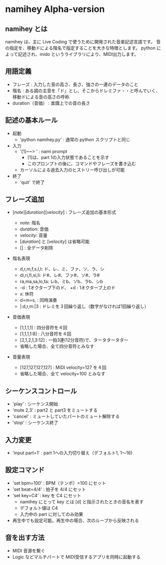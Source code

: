 
# namihey Alpha-version

## namihey とは

namihey は、主に Live Coding で使うために開発された音楽記述言語です。
音の指定を、移動ドによる階名で指定することを大きな特徴とします。
python によって記述され、mido というライブラリにより、MIDI出力します。


## 用語定義

- フレーズ : 入力した音の高さ、長さ、強さの一連のデータのこと
- 階名 : ある調の主音を「ド」とし、そこからドレミファ・・と呼んでいく、移動ドによる音の高さの呼称
- duration（音価） : 楽譜上での音の長さ


## 記述の基本ルール

- 起動
    - 'python namihey.py'  : 通常の python スクリプトと同じ
- 入力
    - '[1]~~> ' : nami prompt
        - [1]は、part 1の入力状態であることを示す
        - このプロンプトの後に、コマンドやフレーズを書き込む
    - カーソルによる過去入力のヒストリー呼び出しが可能
- 終了
    - 'quit' で終了

## フレーズ追加

- [*note*][*duration*][*velocity*] : フレーズ追加の基本形式
    - *note*: 階名
    - *duration*: 音価
    - *velocity*: 音量
    - [*duration*] と [*velocity*] は省略可能
    - [] : 全データ削除

- 階名表現
    - d,r,m,f,s,l,t: ド、レ、ミ、ファ、ソ、ラ、シ
    - di,ri,fi,si,li: ド#、レ#、ファ#、ソ#、ラ#
    - ra,ma,sa,lo,ta: レb、ミb、ソb、ラb、シb
    - -d : 1オクターブ下のド、 +d : 1オクターブ上のド
    - x: 休符
    - d=m=s, : 同時演奏
    - |:d,r,m:|3 : ドレミを３回繰り返し（数字がなければ1回繰り返し）

- 音価表現
    - [1,1,1,1] : 四分音符を４回
    - [1,1,1,1:8] : 八分音符を４回
    - [2,1,2,1,3:12] : 一拍3連(12分音符)で、タータタータター
    - 省略した場合、全て四分音符とみなす

- 音量表現
    - [127,127,127,127] : MIDI velocity=127 を４回
    - 省略した場合、全て velocity=100 とみなす

## シーケンスコントロール

- 'play' : シーケンス開始
- 'mute 2,3' : part2 と part3 をミュートする
- 'cancel' : ミュートしていたパートのミュート解除する
- 'stop' : シーケンス終了

## 入力変更

- 'input part=1' : part 1への入力切り替え（デフォルト1, 1〜16)

## 設定コマンド

- 'set bpm=100' : BPM（テンポ）=100 にセット
- 'set beat=4/4' : 拍子を 4/4 にセット
- 'set key=C4' : key を C4 にセット
    - namihey にとって key とは [d] と指示されたときの音名を表す
    - デフォルト値は C4
    - 入力中の part に対してのみ効果
- 再生中でも設定可能。再生中の場合、次のループから反映される

## 音を出す方法

- MIDI 音源を繋ぐ
- Logic などマルチパートで MIDI受信するアプリを同時に起動する
